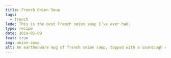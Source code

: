 ```yaml
---
title: French Onion Soup
tags:
  - french
lede: This is the best French onion soup I’ve ever had.
type: recipe
date: 2019-01-09
feat: true
img: onion-soup
alt: An earthenware mug of french onion soup, topped with a sourdough crouton, melted cheese, and a sprinkling of finely chopped parsley
---
```



